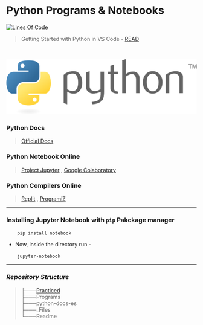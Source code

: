 # Python Programs & Notebooks

[![Lines Of Code](https://tokei.rs/b1/github.com/Koushikon/Py.Programs?category=code)](https://github.com/Koushikon/Py.Programs)

> 

> Getting Started with Python in VS Code - [READ](https://code.visualstudio.com/docs/python/python-tutorial)

<br />

![Python Image](./Python-3.svg?raw=true)
<br />

### Python Docs
> [Official Docs](https://docs.python.org/3/)

### Python Notebook Online
> [Project Jupyter](https://jupyter.org/try) ,
> [Google Colaboratory](https://colab.research.google.com/notebooks/)


### Python Compilers Online
> [Replit](https://replit.com/languages/python3) ,
> [ProgramiZ](https://www.programiz.com/python-programming/online-compiler/)


<hr>

### Installing Jupyter Notebook with `pip` Pakckage manager

```
    pip install notebook
```
- Now, inside the directory run -

```
    jupyter-notebook
```

<hr>

### *Repository Structure*
> ├───[Practiced](./Practiced/Readme.md) <br />
> ├───Programs <br />
> ├───python-docs-es <br />
> ├───_Files <br />
> └───Readme